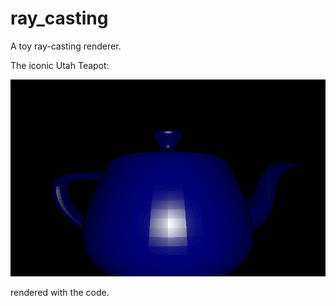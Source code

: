 # ray_casting
A toy ray-casting renderer.

The iconic Utah Teapot:

![alt text](https://github.com/alessandro-gentilini/ray_casting/blob/master/teapot.png "Utah Teapot")

rendered with the code.



